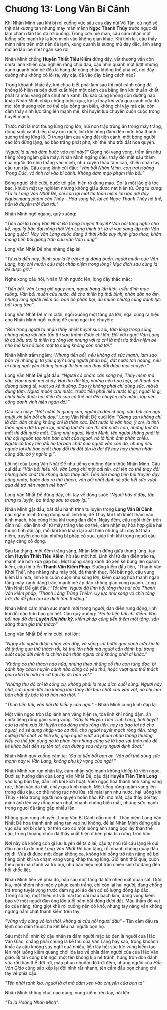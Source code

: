 # Chương 13: Long Vân Bí Cảnh

Khi Nhân Minh sau khi bị rơi xuống vực sâu của dãy núi Vô Tận, cứ ngỡ sẽ thịt nát xương tan nhưng may mắn mảnh **Ngọc Thanh Thủy** trước ngực đã làm chậm dần tốc độ rơi xuống. Trong cơn mê man, cậu cảm nhận một luồng sức mạnh kỳ lạ kéo mình vào không gian khác. Khi tỉnh lại, cậu thấy mình nằm trên một nền đá lạnh, xung quanh là sương mù dày đặc, ánh sáng mờ ảo lấp lóe như ngàn sao rơi.


Nhân Minh chống **Huyền Thiết Tiểu Kiếm** đứng dậy, vết thương vẫn còn chưa lành khiến cậu nghiến răng chịu đau, cậu nhìn quanh một lượt nhưng xunh quanh bốn bề đều là hang đá cứng chắc không thể phá vỡ, nơi đây dường như không có lối ra, vậy cậu đã vào đây bằng cách nào?


Trong khoảnh khắc ấy, khi chưa biết phải làm sao thì một cánh cổng đá khổng lồ hiện ra bên dưới xuất hiện một cánh cửa bằng linh khí thuần khiết phát ra màu vàng pha chút ánh xanh. Dù sao cũng không còn đường nào khác Nhân Minh chập chững bước qua, kỳ lạ thay khi vừa qua cánh cửa đó mọi tổn thương trên cơ thế cậu bỗng tan biến, không chỉ vậy mà cậu còn cảm thấy sinh lực tăng lên mạnh mẽ, khí huyết lưu chuyển cuồn cuộc trong huyết mạch.


Trước mắt là một thung lũng rộng lớn, núi non trập trùng ẩn trong mây trắng, dòng suối xanh biếc chảy róc rách, linh khí nồng đậm đến mức hóa thành sương trắng lững lờ. Ở trung tâm của vùng đất tiên cảnh, một bóng người cao lớn đứng lặng, áo bào trắng phất phơ, khí thế như trời đất hòa quyện.


_“Ngươi là ai mà dám bước vào nơi này?”_ Giọng nói vang vọng, trầm ấm như tiếng rồng ngâm giữa mây. Nhân Minh ngẩng đầu, thấy đôi mắt sâu thẳm của người đó nhìn thẳng vào mình, như xuyên thấu tâm can, khiến chân tay cậu run rẩy. Cậu cung kính cúi đầu: _“Vãn bối Nhân Minh, con trai Hoàng Trọng Đức, vô tình rơi vào bí cảnh. Không dám mạo phạm tiền bối.”_


Bóng người khẽ cười, bước tới gần, hiện rõ dung mạo. Đó là một lão giả tóc bạc, khuôn mặt uy nghiêm nhưng không giấu được nét hiền từ. Ông tự xưng: _“Ta là Long Vân Nhất Đế, chỉ còn lại một tia thần niệm lưu lạc nơi đây. Ngươi mang phàm căn Thủy - Hỏa song hệ, lại có Ngọc Thanh Thủy hộ thể, hẳn là duyên trời đưa tới.”_


Nhân Minh ngỡ ngàng, quỳ xuống:


_“Tiền bối là Long Vân Nhất Đế trong truyền thuyết? Vãn bối từng nghe cha kể, ngài là bậc đại năng thời Văn Lang thịnh trị, là vị vua sáng lập nên Văn Lang quốc? Nay Văn Lang quốc đang ở thời khắc suy thịnh giao thoa, khẩn mong tiền bối giang trần cứu vãn Văn Lang”_


Long Vân Nhất Đế nhẹ nhàng đáp lại:


_“Từ xưa đến nay, thịnh suy là lẽ trời có gì đáng buồn, ngươi muốn cứu Văn Lang, hay chỉ muốn cứu một chấp niệm trong lòng? Mục đích sau cùng là để được gì?.”_


Nghe xong câu hỏi, Nhân Minh ngước lên, lòng đầy thắc mắc:


_“Tiền bối, Văn Lang giờ nguy nan, ngoại bang lấn lướt, triều đình mục ruỗng. Vãn bối muốn cứu nước, để cho thiên hạ thái bình, nhân dân no ấm, nhưng lòng người hiểm ác, bạn bè phản bội, dù muốn nhưng cũng đành lực bất tòng tâm”_.


Long Vân Nhất Đế mỉm cười, ngồi xuống một tảng đá lớn, ngài cũng ra hiệu cho Nhân Minh ngồi xuống để cùng ngài trò chuyện:


_“Bên trong ngươi ta nhận thấy nhiệt huyết sục sôi, tấm lòng trong sáng nhưng nóng vội hấp tấp thì sao thành được chí lớn. Đối với ngươi Văn Lang là cả bầu trời là thiên hạ rộng lớn nhưng với ta chỉ là một tia thần niệm bé nhỏ mà khi nó biến mất ta cũng không còn nhớ tới.”_


Nhân Minh trầm ngâm: _“Nhưng tiền bối, nếu không có sức mạnh, làm sao bảo vệ những gì ta yêu quý? Lòng người phản bội, đất nước tan hoang, nếu ai cũng ngồi yên không làm gì thì làm sao thay đổi được mọi chuyện.”_


Long Vân Nhất Đế gật đầu: _“Ngươi có phàm căn song hệ, Thủy mềm mà sâu, Hỏa mạnh mà cháy. Hai thứ đối lập, nhưng nếu hòa hợp, sẽ thành âm dương tương tế, vượt xa kẻ thường. Đạo lý không phải chỉ dùng sức, mà là dùng tâm. Ngươi muốn cứu nước, trước tiên phải hiểu nước là gì, người là gì, chưa hiểu được hai điều đó sao có thể nói đến chuyện cứu nước, lập nên công danh vinh hiển ngàn đời.”_


Cậu cau mày: _“Đất nước là giang san, người là dân chúng, vãn bối còn ngu muội xin tiền bối chỉ dạy.”_ Long Vân Nhất Đế cười lớn: _“Giang san không chỉ là đất, dân chúng không chỉ là thân xác. Đất nước là văn hóa, ý chí, là tinh thần ngàn đời truyền lại, những thứ đó còn thì đất nước còn, những thứ đó mất thì đất nước mất. Cũng như ngươi, Nhân Minh, tên ngươi không phải là thứ cội nguồn tạo nên bản chất của ngươi, nó là hình ảnh phản chiếu. Người có thay tên đổi họ thì bản chất của người vẫn còn đó, nhưng nếu ngược lại khi bản chất thay đổi thì đặt tên là đại đế hay hay thánh nhân cũng đâu có ý nghĩa gì”_.


Lời nói của Long Vân Nhất Đế như tiếng chuông đánh thức Nhân Minh. Cậu cúi đầu: _“Vãn bối hiểu rồi, Văn Lang chỉ một cái tên, cái tên có thể thay đổi nhưng bản chất thì không được thay đổi. Tiền bối mong tiền bối truyền dạy công pháp, hoặc đưa ra thử thách, vãn bối nhất định sẽ dốc hết sức vượt qua để trở nên mạnh mẽ hơn”_


Long Vân Nhất Đế đứng dậy, chỉ tay về dòng suối: _“Ngươi hãy ở đây, tập trung tu luyện, ba tháng sau ta quay lại.”_


Nhân Minh gật đầu, bắt đầu hành trình tu luyện trong **Long Vân Bí Cảnh**, cậu ngâm mình trong dòng suối linh khí, để Thủy khí tinh khiết thấm vào kinh mạch, hòa cùng Hỏa khí trong đan điền. Ngày đêm, cậu ngồi thiền trên đỉnh núi, dẫn linh khí từ mây trắng vào cơ thể, cảm nhận sự hòa hợp giữa hai thuộc tính đối lập, mỗi khi khó khăn lại xuất hiện những chỉ dạy từ thần niệm, truyền cho cậu những bí pháp cổ xưa, giúp linh khí trong người cậu ngày càng cô đọng.


Sau ba tháng, một đêm trăng sáng, Nhân Minh đứng giữa thung lũng, tay cầm **Huyền Thiết Tiểu Kiếm**, hít sâu một hơi. Linh khí từ đan điền trào ra, mạnh mẽ hơn xưa gấp bội. Một luồng sáng xanh đỏ xen kẽ bùng lên quanh kiếm, cậu thi triển **Thanh Vân Kiếm Pháp**. Đường kiếm đầu tiên, “Thanh Vân Khởi Thế”, nhẹ nhàng như mây trôi, đã thành thục. Rồi bất ngờ, cậu vung kiếm lần nữa, linh khí cuồn cuộn như sóng lớn, kiếm quang hóa thành ngàn tầng mây xanh dâng trào, mạnh mẽ áp đảo không gian xung quanh. Long Vân Nhất Đế gật đầu: _“Tốt lắm. Ngươi đã lĩnh hội tầng thứ hai của Thanh Vân kiếm pháp, ‘Thanh Lãng Trùng Thiên’. Uy lực như sóng vỗ chín tầng trời, đủ để phá tan kẻ địch tầm thường.”_


Nhân Minh cảm nhận sức mạnh mới trong người, đan điền rung động, linh khí dồi dào hơn bao giờ hết. Cậu quỳ xuống: _“Đa tạ tiền bối chỉ điểm. Vãn bối nay đã đạt **Luyện Khí hậu kỳ**, kiếm pháp cũng tiến thêm một tầng, sẵn sàng tham gia thử thách”_


Long Vân Nhất Đế mỉm cười, nói lớn:


_"Ngay khi ngươi được chọn vào đây, và sống sót bước qua cánh cửa kia là đã thông qua thử thách rồi, kẻ thù lớn nhất mà ngươi cần đánh bại trong suốt cuộc đời mình là chính bản thân ngươi chứ không phải ai khác."_


_"Không có thử thách nào nữa, nhưng theo những cổ thư con từng đọc, bí cảnh hay cách huyễn cảnh nào cũng có yêu thú, hoặc vượt qua thử thách gian khó thì mới có cơ hội lấy đc bảo vật."_


_"Những thứ đó chỉ là công cụ, không phải là mục đích cuối cùng. Ngươi hãy nhớ, sức mạnh lớn lao không làm thay đổi bản chất của vạn vật, nó chỉ làm bản chất ấy bộc lộ rõ hơn mà thôi. "_


_"Thưa tiền bối, vãn bối đã hiểu ý của ngài"_ - Nhân Minh cung kính đáp lại


Một viên ngọc tròn lấp lánh ánh vàng hiện ra, tỏa linh khí nồng đậm, ẩn chứa tiếng rồng gầm vang vọng. _“Đây là Huyền Tiên Tinh Long, tinh huyết của ta năm xưa khi luyện hóa dòng máu rồng tiên, nay ta trao lại nó cho ngươi, nó sẽ dung nhập vào cơ thể, cho ngươi huyết mạch rồng tiên, tăng cường thể chất và linh khí, giúp ngươi vượt xa phàm nhân thông thường. Nếu có thể tận dụng nó là phúc lớn nhưng cũng sẽ là họa sát thân nếu để kẻ khác biết đến sự tồn tại, con đường sau này tự ngươi định đoạt.”_


Nhân Minh quỳ xuống cảm tạ: _“Đa tạ tiền bối ban ơn. Vãn bối thề dùng sức mạnh này vì Văn Lang, không phụ kỳ vọng của ngài.”_


Nhân Minh run run nhận lấy, cảm nhận sức mạnh khủng khiếp từ viên ngọc. Dưới sự hướng dẫn của Long Vân Nhất Đế, cậu đặt **Huyền Tiên Tinh Long** vào lòng bàn tay, dẫn linh khí kích hoạt. Viên ngọc hóa thành ánh sáng vàng rực, thấm vào da thịt, chảy qua kinh mạch. Một tiếng rồng ngâm vang lên trong đầu cậu, cơ thể nóng rực như lửa, rồi mát lạnh như nước, hai luồng khí Thủy - Hỏa trong người hòa quyện hoàn hảo. Khi mở mắt, cậu thấy đôi tay mình ánh lên vảy rồng nhàn nhạt, nhanh chóng biến mất, nhưng sức mạnh trong người đã tăng gấp nhiều lần.


Không gian rung chuyển, Long Vân Bí Cảnh dần mờ đi. Thần niệm Long Vân Nhất Đế hóa thành ánh sáng tan vào hư không, để lại Nhân Minh đứng giữa vực sâu nơi bí cảnh, từ trên cao có một luồng ánh sáng bọc lấy thân thể cậu, trong thoáng chốc đã thấy xuất hiện ở bên phía bìa rừng Trúc Vân.


Nơi này đã không còn gì lưu luyến để ta ở lại, cậu tự nhủ rồi cậu lặng lẽ cúi đầu cảm tạ ơn huệ _Long Vân Nhất Đế_ ban tặng, rồi nhanh chóng quay đầu rời đi. Vừa đi được một đoạn không xa, không khí bỗng trở nên nặng nề bởi tiếng binh khí va chạm vang vọng khắp thung lũng. Gió lạnh thổi qua, cuốn theo mùi máu tanh và tro bụi, như báo hiệu một trận chiến sinh tử đang đến hồi khốc liệt.


Nhân Minh tiến về phía đó, nấp sau một tảng đá lớn nheo mắt quan sát. Dưới kia, một nhóm nhỏ mặc y phục xanh trắng, chỉ còn lại hai người, đang chống trả trong tuyệt vọng trước đám người áo đen có số lượng đông áp đảo. Trong số họ, một thiếu nữ với mái tóc dài màu bạch kim, đang vung kiếm bảo vệ một người đàn ông lớn tuổi nằm bất động dưới đất. Máu thấm đỏ vạt áo của nàng, từng giọt khẽ rơi xuống nền cỏ khô, nhưng tay nàng vẫn không ngừng nắm chặt thanh kiếm trên tay:


_"Vũng vẫy cũng vô ích thôi, không ai cứu nổi ngươi đâu"_ - Tên cầm đầu ra lệnh cho đám thuộc hạ kết liễu hai người bọn họ.


Sau một hồi nhìn kỹ cậu nhận ra đám người mặc áo đen là người của Hắc Vân Giáo, chẳng phải chúng là kẻ thù của Văn Lang hay sao, trong khoảnh khắc ấy cậu không suy nghĩ quá nhiều, liền lấy hết sức lực vung kiếm tạo lên một luồng kiếm quang chói lóa lao về phía đám người của của Hắc Vân giáo. Bị tấn công bất ngờ, một tên không kịp né tránh, hứng trọn đòn đánh vừa rồi thân thể đứt rời, máu phun nhuộm đỏ trời đêm, nhưng người của _Hắc Vân Giáo_ cũng sắp xếp lại đội hình rất nhanh, tên cầm đầu bọn chúng chỉ tay về phía cậu:


_"Tên nhãi ranh kia, ngươi là ai mà dám xen vào chuyện của bọn ta"_


Nhân Minh không chút nao núng, vung kiếm trên tay, nói lớn:


_"Ta là Hoàng Nhân Minh"_.